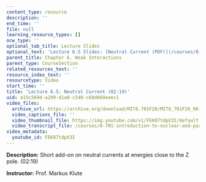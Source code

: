 ```yaml
---
content_type: resource
description: ''
end_time: ''
file: null
learning_resource_types: []
ocw_type: ''
optional_tab_title: Lecture Slides
optional_text: 'Lecture 6.5 Slides: [Neutral Current (PDF)](/courses/8-701-introduction-to-nuclear-and-particle-physics-fall-2020/resources/mit8_701f20_lec6-5)'
parent_title: Chapter 6. Weak Interactions
parent_type: CourseSection
related_resources_text: ''
resource_index_text: ''
resourcetype: Video
start_time: ''
title: 'Lecture 6.5: Neutral Current (02:19)'
uid: a15c569d-a299-d1a0-c540-c68d669eeec1
video_files:
  archive_url: https://archive.org/download/MIT8.701F20/MIT8_701F20_06-05_neutral_300k.mp4
  video_captions_file: ''
  video_thumbnail_file: https://img.youtube.com/vi/FEK07tdpX3I/default.jpg
  video_transcript_file: /courses/8-701-introduction-to-nuclear-and-particle-physics-fall-2020/4530df7d5b2f328a4aa2efbf8c3ebf73_FEK07tdpX3I.pdf
video_metadata:
  youtube_id: FEK07tdpX3I
---
```


**Description:** Short add-on on neutral currents at energies close to the Z pole. (02:19)

**Instructor:** Prof. Markus Klute

